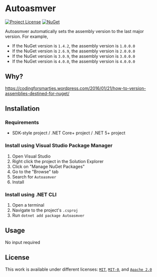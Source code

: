 # Autoasmver
[![Project License](https://img.shields.io/badge/license-MIT%20OR%20MIT--0%20OR%20Apache--2.0-green?style=flat-square "License")](https://github.com/Arthri/Autoasmver#License) [![NuGet](https://img.shields.io/nuget/v/Autoasmver?style=flat-square "Latest NuGet Release")](https://www.nuget.org/packages/Autoasmver/latest)

Autoasmver automatically sets the assembly version to the last major version. For example,
- If the NuGet version is `1.4.2`, the assembly version is `1.0.0.0`
- If the NuGet version is `2.6.9`, the assembly version is `2.0.0.0`
- If the NuGet version is `3.0.9`, the assembly version is `3.0.0.0`
- If the NuGet version is `4.0.0`, the assembly version is `4.0.0.0`

## Why?
https://codingforsmarties.wordpress.com/2016/01/21/how-to-version-assemblies-destined-for-nuget/

## Installation

### Requirements
- SDK-style project / .NET Core+ project / .NET 5+ project

### Install using Visual Studio Package Manager
1. Open Visual Studio
1. Right click the project in the Solution Explorer
1. Click on "Manage NuGet Packages"
1. Go to the "Browse" tab
1. Search for `Autoasmver`
1. Install

### Install using .NET CLI
1. Open a terminal
1. Navigate to the project's `.csproj`
1. Run `dotnet add package Autoasmver`

## Usage
No input required

## License
This work is available under different licenses: [`MIT`][MIT], [`MIT-0`][MIT-0], and [`Apache 2.0`][Apache_2.0]

[MIT]: https://github.com/Arthri/Autoasmver/blob/6eeacae258e66e307ee0b8ca2d27b2e6d7a8a63e/LICENSE-MIT
[MIT-0]: https://github.com/Arthri/Autoasmver/blob/6eeacae258e66e307ee0b8ca2d27b2e6d7a8a63e/LICENSE
[Apache_2.0]: https://github.com/Arthri/Autoasmver/blob/6eeacae258e66e307ee0b8ca2d27b2e6d7a8a63e/LICENSE-Apache_2.0
